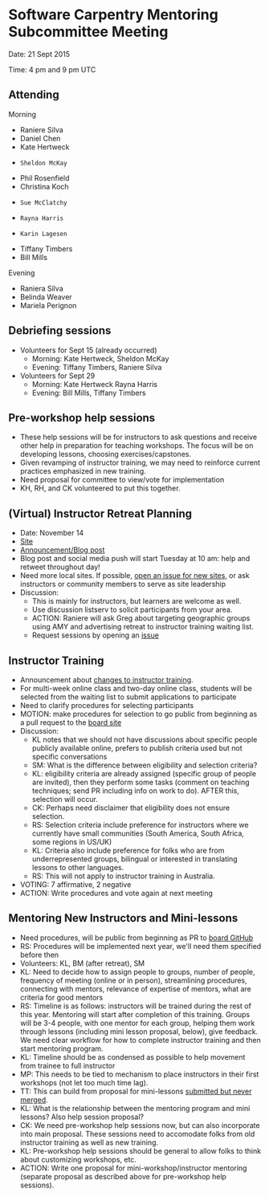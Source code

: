 # Software Carpentry Mentoring Subcommittee Meeting

Date: 21 Sept 2015

Time: 4 pm and 9 pm UTC

## Attending

Morning
-   Raniere Silva
- 	Daniel Chen
-   Kate Hertweck
-	  Sheldon McKay
-   Phil Rosenfield
-   Christina Koch
-	  Sue McClatchy
-	  Rayna Harris
-	  Karin Lagesen
-   Tiffany Timbers
-   Bill Mills

Evening
-   Raniera Silva
-   Belinda Weaver
-   Mariela Perignon

## Debriefing sessions

-   Volunteers for Sept 15 (already occurred)
    -   Morning: Kate Hertweck, Sheldon McKay
    -   Evening: Tiffany Timbers, Raniere Silva
-	Volunteers for Sept 29
    -   Morning: Kate Hertweck Rayna Harris
    -   Evening: Bill Mills, Tiffany Timbers

## Pre-workshop help sessions
-   These help sessions will be for instructors to ask questions and receive other help in preparation for teaching workshops. The focus will be on developing lessons, choosing exercises/capstones. 
-   Given revamping of instructor training, we may need to reinforce current practices emphasized in new training. 
-   Need proposal for committee to view/vote for implementation
-   KH, RH, and CK volunteered to put this together.

## (Virtual) Instructor Retreat Planning
-   Date: November 14
-   [Site](https://swcarpentry.github.io/instructor-retreat-2015/)
-   [Announcement/Blog post](https://github.com/swcarpentry/site/pull/1089)
-   Blog post and social media push will start Tuesday at 10 am: help and retweet throughout day!
-   Need more local sites. If possible, [open an issue for new sites](https://github.com/swcarpentry/instructor-retreat-2015/issues), or ask instructors or community members to serve as site leadership
-   Discussion:
    -   This is mainly for instructors, but learners are welcome as well.
    -   Use discussion listserv to solicit participants from your area.
    -   ACTION: Raniere will ask Greg about targeting geographic groups using AMY and advertising retreat to instructor training waiting list.
    -   Request sessions by opening an [issue](https://github.com/swcarpentry/instructor-retreat-2015/issues)

## Instructor Training
-   Announcement about [changes to instructor training](http://software-carpentry.org/blog/2015/09/rebooting-instructor-training.html).
-   For multi-week online class and two-day online class, students will be selected from the waiting list to submit applications to participate
-   Need to clarify procedures for selecting participants
-   MOTION: make procedures for selection to go public from beginning as a pull request to the [board site](https://github.com/swcarpentry/board/)
-   Discussion:
    -   KL notes that we should not have discussions about specific people publicly available online, prefers to publish criteria used but not specific conversations
    -   SM: What is the difference between eligibility and selection criteria?
    -   KL: eligibility criteria are already assigned (specific group of people are invited), then they perform some tasks (comment on teaching techniques; send PR including info on work to do). AFTER this, selection will occur.
    -   CK: Perhaps need disclaimer that eligibility does not ensure selection.
    -   RS: Selection criteria include preference for instructors where we currently have small communities (South America, South Africa, some regions in US/UK)
    -   KL: Criteria also include preference for folks who are from underrepresented groups, bilingual or interested in translating lessons to other languages.
    -   RS: This will not apply to instructor training in Australia.
-   VOTING: 7 affirmative, 2 negative
-   ACTION: Write procedures and vote again at next meeting

## Mentoring New Instructors and Mini-lessons
-   Need procedures, will be public from beginning as PR to [board GitHub](https://github.com/swcarpentry/board/)
-   RS: Procedures will be implemented next year, we'll need them specified before then
-   Volunteers: KL, BM (after retreat), SM
-   KL: Need to decide how to assign people to groups, number of people, frequency of meeting (online or in person), streamlining procedures, connecting with mentors, relevance of expertise of mentors, what are criteria for good mentors
-   RS: Timeline is as follows: instructors will be trained during the rest of this year. Mentoring will start after completion of this training. Groups will be 3-4 people, with one mentor for each group, helping them work through lessons (including mini lesson proposal, below), give feedback. We need clear workflow for how to complete instructor training and then start mentoring program.
-   KL: Timeline should be as condensed as possible to help movement from trainee to full instructor
-   MP: This needs to be tied to mechanism to place instructors in their first workshops (not let too much time lag).
-   TT: This can build from proposal for mini-lessons [submitted but never merged](https://github.com/swcarpentry/board/pull/43).
-   KL: What is the relationship between the mentoring program and mini lessons? Also help session proposal?
-   CK: We need pre-workshop help sessions now, but can also incorporate into main proposal. These sessions need to accomodate folks from old instructor training as well as new training.
-   KL: Pre-workshop help sessions should be general to allow folks to think about customizing workshops, etc.
-   ACTION: Write one proposal for mini-workshop/instructor mentoring (separate proposal as described above for pre-workshop help sessions).
